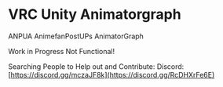 # VRC Unity Animatorgraph 
 ANPUA AnimefanPostUPs AnimatorGraph



Work in Progress Not Functional!

Searching People to Help out and Contribute:
Discord: [https://discord.gg/mczaJF8k](https://discord.gg/RcDHXrFe6E)
